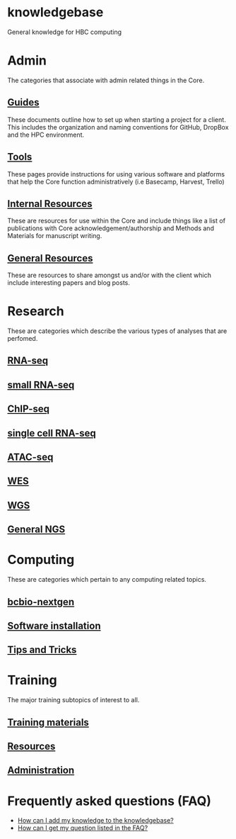 # knowledgebase
General knowledge for HBC computing

# Admin

The categories that associate with admin related things in the Core.

## [Guides](./admin/guides)
These documents outline how to set up when starting a project for a client. This includes the organization and naming conventions for GitHub, DropBox and the HPC environment.

## [Tools](./admin/tools)
These pages provide instructions for using various software and platforms that help the Core function administratively (i.e Basecamp, Harvest, Trello) 	 	

## [Internal Resources](./admin/internal_resources)
These are resources for use within the Core and include things like a list of publications with Core acknowledgement/authorship and Methods and Materials for manuscript writing.

## [General Resources](./admin/general_resources)
These are resources to share amongst us and/or with the client which include interesting papers and blog posts.


# Research

These are categories which describe the various types of analyses that are perfomed.

## [RNA-seq](./research/rnaseq)
## [small RNA-seq](./research/smallrna)
## [ChIP-seq](./research/chipseq)
## [single cell RNA-seq](./research/scrnaseq)
## [ATAC-seq](./research/atacseq)
## [WES](./research/wes)
## [WGS](./research/wgs)
## [General NGS](./research/general_ngs)

# Computing

These are categories which pertain to any computing related topics.

## [bcbio-nextgen](./computing/bcbio)
## [Software installation](./computing/software_installation)
## [Tips and Tricks](./computing/tips_tricks)


# Training

The major training subtopics of interest to all.

## [Training materials](./training/admin)
## [Resources](./training/materials)
## [Administration](./training/resources)

# Frequently asked questions (FAQ)
 * [How can I add my knowledge to the knowledgebase?](./faq/contributing_to_knowledegebase.md)
 * [How can I get my question listed in the FAQ?](./faq/FAQ_contributions.md)
